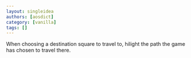 ```yaml
---
layout: singleidea
authors: [aosdict]
category: [vanilla]
tags: []
---
```

When choosing a destination square to travel to, hilight the path the game has chosen to travel there.
